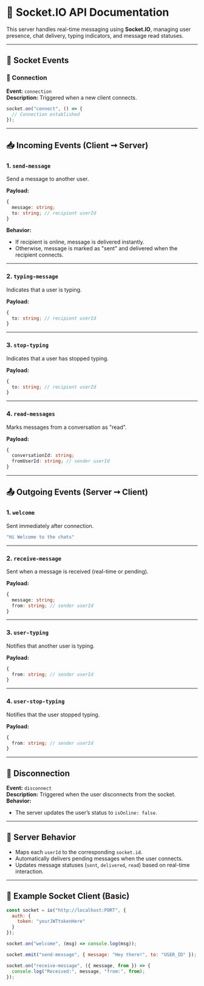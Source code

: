 # 📡 Socket.IO API Documentation

This server handles real-time messaging using **Socket.IO**, managing user presence, chat delivery, typing indicators, and message read statuses.

---

## 🧩 Socket Events

### 🔌 Connection

**Event:** `connection`  
**Description:** Triggered when a new client connects.

```js
socket.on("connect", () => {
  // Connection established
});
```

---

## 📥 Incoming Events (Client ➞️ Server)

### 1. `send-message`

Send a message to another user.

**Payload:**

```ts
{
  message: string;
  to: string; // recipient userId
}
```

**Behavior:**
- If recipient is online, message is delivered instantly.
- Otherwise, message is marked as "sent" and delivered when the recipient connects.

---

### 2. `typing-message`

Indicates that a user is typing.

**Payload:**

```ts
{
  to: string; // recipient userId
}
```

---

### 3. `stop-typing`

Indicates that a user has stopped typing.

**Payload:**

```ts
{
  to: string; // recipient userId
}
```

---

### 4. `read-messages`

Marks messages from a conversation as "read".

**Payload:**

```ts
{
  conversationId: string;
  fromUserId: string; // sender userId
}
```

---

## 📤 Outgoing Events (Server ➞️ Client)

### 1. `welcome`

Sent immediately after connection.

```ts
"Hi Welcome to the chats"
```

---

### 2. `receive-message`

Sent when a message is received (real-time or pending).

**Payload:**

```ts
{
  message: string;
  from: string; // sender userId
}
```

---

### 3. `user-typing`

Notifies that another user is typing.

**Payload:**

```ts
{
  from: string; // sender userId
}
```

---

### 4. `user-stop-typing`

Notifies that the user stopped typing.

**Payload:**

```ts
{
  from: string; // sender userId
}
```

---

## 🔄 Disconnection

**Event:** `disconnect`  
**Description:** Triggered when the user disconnects from the socket.  
**Behavior:**
- The server updates the user’s status to `isOnline: false`.

---

## 📡 Server Behavior

- Maps each `userId` to the corresponding `socket.id`.
- Automatically delivers pending messages when the user connects.
- Updates message statuses (`sent`, `delivered`, `read`) based on real-time interaction.

---

## 📂 Example Socket Client (Basic)

```js
const socket = io("http://localhost:PORT", {
  auth: {
    token: "yourJWTtokenHere"
  }
});

socket.on("welcome", (msg) => console.log(msg));

socket.emit("send-message", { message: "Hey there!", to: "USER_ID" });

socket.on("receive-message", ({ message, from }) => {
  console.log("Received:", message, "from:", from);
});
```